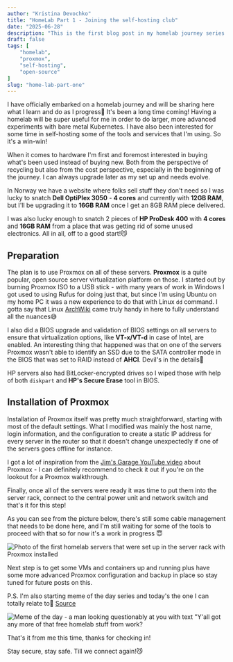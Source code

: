 ```yaml
---
author: "Kristina Devochko"
title: "HomeLab Part 1 - Joining the self-hosting club"
date: "2025-06-28"
description: "This is the first blog post in my homelab journey series where I will share the first steps of what hardware I've chosen and what has been set up so far."
draft: false
tags: [
    "homelab",
    "proxmox",
    "self-hosting",
    "open-source"
]
slug: "home-lab-part-one"
---
```


I have officially embarked on a homelab journey and will be sharing here what I learn and do as I progress🥳 It's been a long time coming! Having a homelab will be super useful for me in order to do larger, more advanced experiments with bare metal Kubernetes. I have also been interested for some time in self-hosting some of the tools and services that I'm using. So it's a win-win!

When it comes to hardware I'm first and foremost interested in buying what's been used instead of buying new. Both from the perspective of recycling but also from the cost perspective, especially in the beginning of the journey. I can always upgrade later as my set up and needs evolve.

In Norway we have a website where folks sell stuff they don't need so I was lucky to snatch **Dell OptiPlex 3050** - **4 cores** and currently with **12GB RAM**, but I'll be upgrading it to **16GB RAM** once I get an 8GB RAM piece delivered.

I was also lucky enough to snatch 2 pieces of **HP ProDesk 400** with **4 cores** and **16GB RAM** from a place that was getting rid of some unused electronics. All in all, off to a good start!😼

## Preparation

The plan is to use Proxmox on all of these servers. **Proxmox** is a quite popular, open source server virtualization platform on those. I started out by burning Proxmox ISO to a USB stick - with many years of work in Windows I got used to using Rufus for doing just that, but since I'm using Ubuntu on my home PC it was a new experience to do that with Linux `dd` command. I gotta say that Linux [ArchWiki](https://wiki.archlinux.org) came truly handy in here to fully understand all the nuances😅

I also did a BIOS upgrade and validation of BIOS settings on all servers to ensure that virtualization options, like **VT-x/VT-d** in case of Intel, are enabled. An interesting thing that happened was that on one of the servers Proxmox wasn't able to identify an SSD due to the SATA controller mode in the BIOS that was set to RAID instead of **AHCI**. Devil's in the details🎃

HP servers also had BitLocker-encrypted drives so I wiped those with help of both `diskpart` and **HP's Secure Erase** tool in BIOS.

## Installation of Proxmox

Installation of Proxmox itself was pretty much straightforward, starting with most of the default settings. What I modified was mainly the host name, login information, and the configuration to create a static IP address for every server in the router so that it doesn't change unexpectedly if one of the servers goes offline for instance.

I got a lot of inspiration from the [Jim's Garage YouTube video](https://youtu.be/oPnojnjUxQE?si=RkUwtFewft97uBtP) about Proxmox - I can definitely recommend to check it out if you're on the lookout for a Proxmox walkthrough.

Finally, once all of the servers were ready it was time to put them into the server rack, connect to the central power unit and network switch and that's it for this step!

As you can see from the picture below, there's still some cable management that needs to be done here, and I'm still waiting for some of the tools to proceed with that so for now it's a work in progress 😇

![Photo of the first homelab servers that were set up in the server rack with Proxmox installed](../../images/homelab/part1-servers-overview.webp)

Next step is to get some VMs and containers up and running plus have some more advanced Proxmox configuration and backup in place so stay tuned for future posts on this.

P.S. I'm also starting meme of the day series and today's the one I can totally relate to🤣 [Source](https://imgflip.com/i/49f4lg)

![Meme of the day - a man looking questionably at you with text "Y'all got any more of that free homelab stuff from work?](../../images/homelab/part1-meme-free-homelab-stuff-from-work.webp)

That's it from me this time, thanks for checking in!

Stay secure, stay safe.
Till we connect again!😼
